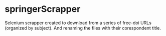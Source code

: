 # springerScrapper
Selenium scrapper created to download from a series of free-doi URLs (organized by subject). And renaming the files with their corespondent title.
